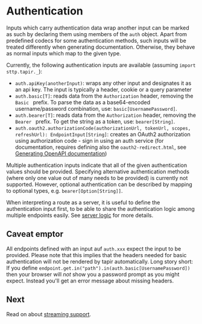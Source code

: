 # Authentication

Inputs which carry authentication data wrap another input can be marked as such by declaring them using members of the
`auth` object. Apart from predefined codecs for some authentication methods, such inputs will be treated differently
when generating documentation. Otherwise, they behave as normal inputs which map to the given type.

Currently, the following authentication inputs are available (assuming `import sttp.tapir._`):

* `auth.apiKey(anotherInput)`: wraps any other input and designates it as an api key. The input is typically a header, 
cookie or a query parameter
* `auth.basic[T]`: reads data from the `Authorization` header, removing the `Basic ` prefix. To parse the data as a 
base64-encoded username/password combination, use: `basic[UsernamePassword]`.
* `auth.bearer[T]`: reads data from the `Authorization` header, removing the `Bearer ` prefix. To get the string
as a token, use: `bearer[String]`.
* `auth.oauth2.authorizationCode(authorizationUrl, tokenUrl, scopes, refreshUrl): EndpointInput[String]`: creates an 
OAuth2 authorization using authorization code - sign in using an auth service (for documentation, requires defining also 
the `oauth2-redirect.html`, see [Generating OpenAPI documentation](../openapi.md))

Multiple authentication inputs indicate that all of the given authentication values should be provided. Specifying
alternative authentication methods (where only one value out of many needs to be provided) is currently not supported.
However, optional authentication can be described by mapping to optional types, e.g. `bearer[Option[String]]`.

When interpreting a route as a server, it is useful to define the authentication input first, to be able to share the
authentication logic among multiple endpoints easily. See [server logic](../server/logic.md) for more
details.

## Caveat emptor

All endpoints defined with an input auf `auth.xxx` expect the input to be provided. Please note that this implies that
the headers needed for basic authentication will not be rendered by tapir automatically. Long story short: If you
define `endpoint.get.in("path").in(auth.basic[UsernamePassword])` then your browser will _not_ show you a password
prompt as you might expect. Instead you'll get an error message about missing headers.

## Next

Read on about [streaming support](streaming.md).
